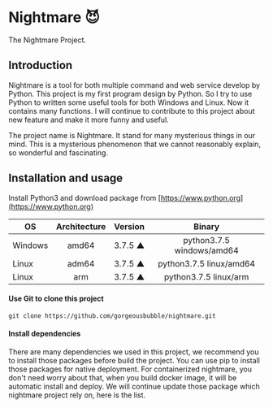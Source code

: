 # Nightmare 😈
The Nightmare Project.

## Introduction
Nightmare is a tool for both multiple command and web service develop by Python. This project is my first program design by Python. So I try to use Python to written some useful tools for both Windows and Linux. Now it contains many functions. I will continue to contribute to this project about new feature and make it more funny and useful.

The project name is Nightmare. It stand for many mysterious things in our mind. This is a mysterious phenomenon that we cannot reasonably explain, so wonderful and fascinating.

## Installation and usage
Install Python3 and download package from [https://www.python.org](https://www.python.org)

  | OS            | Architecture  | Version | Binary                     |
  | ------------- |:-------------:|:-------:| :------------------------: |
  | Windows       | amd64         | 3.7.5 ▲ | python3.7.5 windows/amd64  |
  | Linux         | adm64         | 3.7.5 ▲ | python3.7.5 linux/amd64    |
  | Linux         | arm           | 3.7.5 ▲ | python3.7.5 linux/arm      |
  
#### Use Git to clone this project
  `git clone https://github.com/gorgeousbubble/nightmare.git`
  
#### Install dependencies
  There are many dependencies we used in this project, we recommend you to install those packages before build the project. You can use pip to install those packages for native deployment. For containerized nightmare, you don't need worry about that, when you build docker image, it will be automatic install and deploy. We will continue update those package which nightmare project rely on, here is the list.